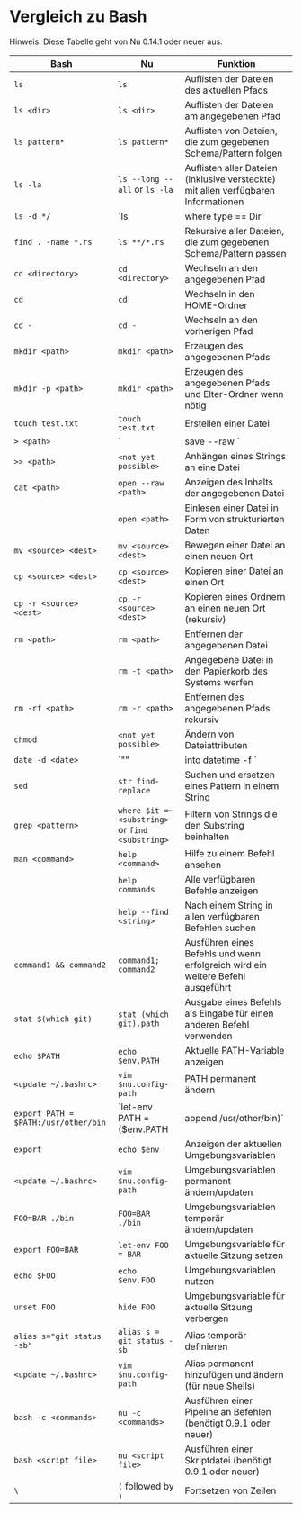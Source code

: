 # Vergleich zu Bash

Hinweis: Diese Tabelle geht von Nu 0.14.1 oder neuer aus.

| Bash                                 | Nu                                                    | Funktion                                                                                                   |
| ------------------------------------ | ----------------------------------------------------- | ------------------------------------------------------------------------------------------------------ |
| `ls`                                 | `ls`                                                  | Auflisten der Dateien des aktuellen Pfads                                                               |
| `ls <dir>`                           | `ls <dir>`                                            | Auflisten der Dateien am angegebenen Pfad                                                                 |
| `ls pattern*`                        | `ls pattern*`                                         | Auflisten von Dateien, die zum gegebenen Schema/Pattern folgen                                                                 |
| `ls -la`                             | `ls --long --all` or `ls -la`                         | Auflisten aller Dateien (inklusive versteckte) mit allen verfügbaren Informationen                                      |
| `ls -d */`                           | `ls | where type == Dir`                             | Auflisten von Ordnern                                                                                       |
| `find . -name *.rs`                  | `ls **/*.rs`                                          | Rekursive aller Dateien, die zum gegebenen Schema/Pattern passen                                                  |
| `cd <directory>`                     | `cd <directory>`                                      | Wechseln an den angegebenen Pfad                                                                          |
| `cd`                                 | `cd`                                                  | Wechseln in den HOME-Ordner                                                                           |
| `cd -`                               | `cd -`                                                | Wechseln an den vorherigen Pfad                                                                       |
| `mkdir <path>`                       | `mkdir <path>`                                        | Erzeugen des angegebenen Pfads                                                                                |
| `mkdir -p <path>`                    | `mkdir <path>`                                        | Erzeugen des angegebenen Pfads und Elter-Ordner wenn nötig                                                  |
| `touch test.txt`                     | `touch test.txt`                                      | Erstellen einer Datei                                                                                         |
| `> <path>`                           | `| save --raw <path>`                                | Speichern eines String in eine Datei                                                                                |
| `>> <path>`                          | `<not yet possible>`                                  | Anhängen eines Strings an eine Datei                                                                               |
| `cat <path>`                         | `open --raw <path>`                                   | Anzeigen des Inhalts der angegebenen Datei                                                               |
|                                      | `open <path>`                                         | Einlesen einer Datei in Form von strukturierten Daten                                                                         |
| `mv <source> <dest>`                 | `mv <source> <dest>`                                  | Bewegen einer Datei an einen neuen Ort                                                                              |
| `cp <source> <dest>`                 | `cp <source> <dest>`                                  | Kopieren einer Datei an einen Ort                                                                           |
| `cp -r <source> <dest>`              | `cp -r <source> <dest>`                               | Kopieren eines Ordnern an einen neuen Ort (rekursiv)                                                        |
| `rm <path>`                          | `rm <path>`                                           | Entfernen der angegebenen Datei                                                                              |
|                                      | `rm -t <path>`                                        | Angegebene Datei in den Papierkorb des Systems werfen                                                              |
| `rm -rf <path>`                      | `rm -r <path>`                                        | Entfernen des angegebenen Pfads rekursiv                                                                    |
| `chmod`                              | `<not yet possible>`                                  | Ändern von Dateiattributen                                                                            |
| `date -d <date>`                     | `"<date>" | into datetime -f <format>`               | Datum ausgeben ([Dokumentation des Formats](https://docs.rs/chrono/0.4.15/chrono/format/strftime/index.html)) |
| `sed`                                | `str find-replace`                                    | Suchen und ersetzen eines Pattern in einem String                                                                |
| `grep <pattern>`                     | `where $it =~ <substring>` or `find <substring>`      | Filtern von Strings die den Substring beinhalten                                                            |
| `man <command>`                      | `help <command>`                                      | Hilfe zu einem Befehl ansehen                                                                     |
|                                      | `help commands`                                       | Alle verfügbaren Befehle anzeigen                                                                           |
|                                      | `help --find <string>`                                | Nach einem String in allen verfügbaren Befehlen suchen                                                           |
| `command1 && command2`               | `command1; command2`                                  | Ausführen eines Befehls und wenn erfolgreich wird ein weitere Befehl ausgeführt                                                     |
| `stat $(which git)`                  | `stat (which git).path`                               | Ausgabe eines Befehls als Eingabe für einen anderen Befehl verwenden                                                   |
| `echo $PATH`                         | `echo $env.PATH`                                      | Aktuelle PATH-Variable anzeigen                                                                               |
| `<update ~/.bashrc>`                 | `vim $nu.config-path`                                 | PATH permanent ändern                                                                               |
| `export PATH = $PATH:/usr/other/bin` | `let-env PATH = ($env.PATH | append /usr/other/bin)` | PATH temporär ändern                                                                              |
| `export`                             | `echo $env`                                           | Anzeigen der aktuellen Umgebungsvariablen                                                                |
| `<update ~/.bashrc>`                 | `vim $nu.config-path`                                 | Umgebungsvariablen permanent ändern/updaten                                                 |
| `FOO=BAR ./bin`                      | `FOO=BAR ./bin`                                       | Umgebungsvariablen temporär ändern/updaten                                                              |
| `export FOO=BAR`                     | `let-env FOO = BAR`                                   | Umgebungsvariable für aktuelle Sitzung setzen                                                     |
| `echo $FOO`                          | `echo $env.FOO`                                       | Umgebungsvariablen nutzen                                                                           |
| `unset FOO`                          | `hide FOO`                                            | Umgebungsvariable für aktuelle Sitzung verbergen                                                        |
| `alias s="git status -sb"`           | `alias s = git status -sb`                            | Alias temporär definieren                                                                           |
| `<update ~/.bashrc>`                 | `vim $nu.config-path`                                 | Alias permanent hinzufügen und ändern (für neue Shells)                                                        |
| `bash -c <commands>`                 | `nu -c <commands>`                                    | Ausführen einer Pipeline an Befehlen (benötigt 0.9.1 oder neuer)                                                   |
| `bash <script file>`                 | `nu <script file>`                                    | Ausführen einer Skriptdatei (benötigt 0.9.1 oder neuer)                                                            |
| `\`                                  | `(` followed by `)`                                   | Fortsetzen von Zeilen                                                                |
